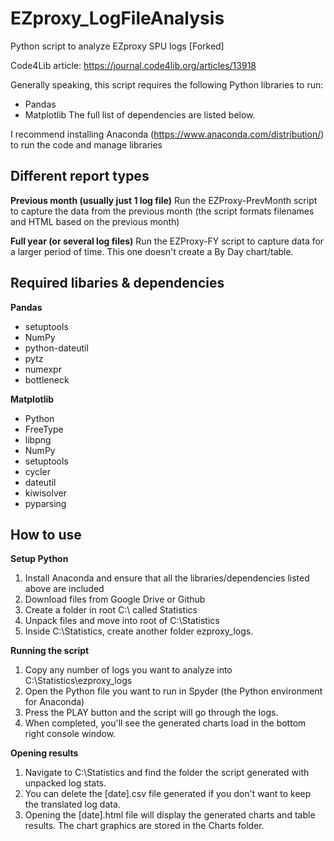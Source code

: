 # EZproxy_LogFileAnalysis
Python script to analyze EZproxy SPU logs [Forked]

Code4Lib article: https://journal.code4lib.org/articles/13918

Generally speaking, this script requires the following Python libraries to run:
- Pandas
- Matplotlib
The full list of dependencies are listed below.

I recommend installing Anaconda (https://www.anaconda.com/distribution/) to run the code and manage libraries

## Different report types
**Previous month (usually just 1 log file)**
Run the EZProxy-PrevMonth script to capture the data from the previous month (the script formats filenames and HTML based on the previous month)

**Full year (or several log files)**
Run the EZProxy-FY script to capture data for a larger period of time. This one doesn't create a By Day chart/table.

## Required libaries & dependencies
**Pandas**
- setuptools
- NumPy
- python-dateutil
- pytz
- numexpr
- bottleneck

**Matplotlib**
- Python
- FreeType
- libpng
- NumPy
- setuptools
- cycler
- dateutil
- kiwisolver
- pyparsing

## How to use
**Setup Python**
1. Install Anaconda and ensure that all the libraries/dependencies listed above are included
2. Download files from Google Drive or Github
3. Create a folder in root C:\ called Statistics
4. Unpack files and move into root of C:\Statistics
5. Inside C:\Statistics, create another folder ezproxy_logs.

**Running the script**
1. Copy any number of logs you want to analyze into C:\Statistics\ezproxy_logs
2. Open the Python file you want to run in Spyder (the Python environment for Anaconda)
3. Press the PLAY button and the script will go through the logs.
4. When completed, you'll see the generated charts load in the bottom right console window.

**Opening results**
1. Navigate to C:\Statistics and find the folder the script generated with unpacked log stats.
2. You can delete the [date].csv file generated if you don't want to keep the translated log data.
3. Opening the [date].html file will display the generated charts and table results. The chart graphics are stored in the Charts folder.

